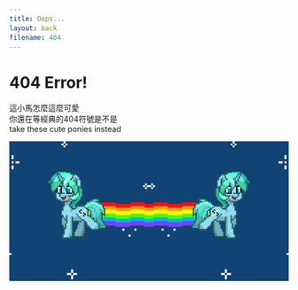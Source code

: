 ```yaml
---
title: Oops...
layout: back
filename: 404
--- 
```


# 404 Error!<br>
這小馬怎麼這麼可愛<br>
你還在等經典的404符號是不是<br>
take these cute ponies instead
<br>

![Pony trot2](img/pony3.gif)
